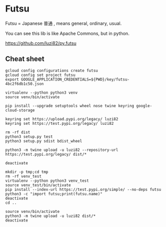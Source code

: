 # Futsu

Futsu = Japanese 普通 , means general, ordinary, usual.

You can see this lib is like Apache Commons, but in python.

https://github.com/luzi82/py.futsu


## Cheat sheet

```
gcloud config configurations create futsu
gcloud config set project futsu
export GOOGLE_APPLICATION_CREDENTIALS=${PWD}/key/futsu-4bc2f6db1c50.json

virtualenv --python python3 venv
source venv/bin/activate

pip install --upgrade setuptools wheel nose twine keyring google-cloud-storage

keyring set https://upload.pypi.org/legacy/ luzi82
keyring set https://test.pypi.org/legacy/ luzi82

rm -rf dist
python3 setup.py test
python3 setup.py sdist bdist_wheel

python3 -m twine upload -u luzi82 --repository-url https://test.pypi.org/legacy/ dist/*

deactivate

mkdir -p tmp;cd tmp
rm -rf venv_test
virtualenv --python python3 venv_test
source venv_test/bin/activate
pip install --index-url https://test.pypi.org/simple/ --no-deps futsu
python3 -c "import futsu;print(futsu.name)"
deactivate
cd ..

source venv/bin/activate
python3 -m twine upload -u luzi82 dist/*
deactivate
```
